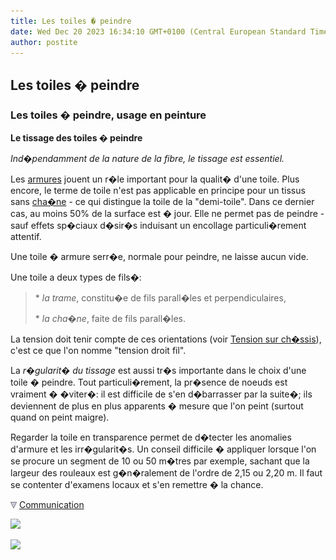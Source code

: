 ```yaml
---
title: Les toiles � peindre
date: Wed Dec 20 2023 16:34:10 GMT+0100 (Central European Standard Time)
author: postite
---
```


## Les toiles � peindre
### Les toiles � peindre, usage en peinture
 **Le tissage des toiles � peindre**

_Ind�pendamment de la nature de la fibre, le tissage est essentiel._

Les [armures](armure.html) jouent un r�le important pour la qualit� d'une toile. Plus encore, le terme de toile n'est pas applicable en principe pour un tissus sans [cha�ne](tissage.html#chaine) - ce qui distingue la toile de la "demi-toile". Dans ce dernier cas, au moins 50% de la surface est � jour. Elle ne permet pas de peindre - sauf effets sp�ciaux d�sir�s induisant un encollage particuli�rement attentif.

Une toile � armure serr�e, normale pour peindre, ne laisse aucun vide.

Une toile a deux types de fils�:

> \* _la trame_, constitu�e de fils parall�les et perpendiculaires,
> 
> \* _la cha�ne_, faite de fils parall�les.

La tension doit tenir compte de ces orientations (voir [Tension sur ch�ssis](tensionsurchassis.html)), c'est ce que l'on nomme "tension droit fil".

La _r�gularit� du tissage_ est aussi tr�s importante dans le choix d'une toile � peindre. Tout particuli�rement, la pr�sence de noeuds est vraiment � �viter�: il est difficile de s'en d�barrasser par la suite�; ils deviennent de plus en plus apparents � mesure que l'on peint (surtout quand on peint maigre).

Regarder la toile en transparence permet de d�tecter les anomalies d'armure et les irr�gularit�s. Un conseil difficile � appliquer lorsque l'on se procure un segment de 10 ou 50 m�tres par exemple, sachant que la largeur des rouleaux est g�n�ralement de l'ordre de 2,15 ou 2,20 m. Il faut se contenter d'examens locaux et s'en remettre � la chance.



![](images/flechebas.gif) [Communication](http://www.artrealite.com/annonceurs.htm) 

[![](https://cbonvin.fr/sites/regie.artrealite.com/visuels/campagne1.png)](index-2.html#20131014)

![](https://cbonvin.fr/sites/regie.artrealite.com/visuels/campagne2.png)